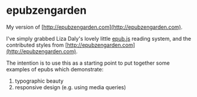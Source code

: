 epubzengarden
=============

My version of [http://epubzengarden.com](http://epubzengarden.com).

I've simply grabbed Liza Daly's lovely little [epub.js](http://code.google.com/p/epub-tools/source/browse/#svn/trunk/epubtools/epubjs) reading system, and the contributed styles from [http://epubzengarden.com](http://epubzengarden.com).

The intention is to use this as a starting point to put together some examples of epubs which demonstrate:

1. typographic beauty
1. responsive design (e.g. using media queries)
